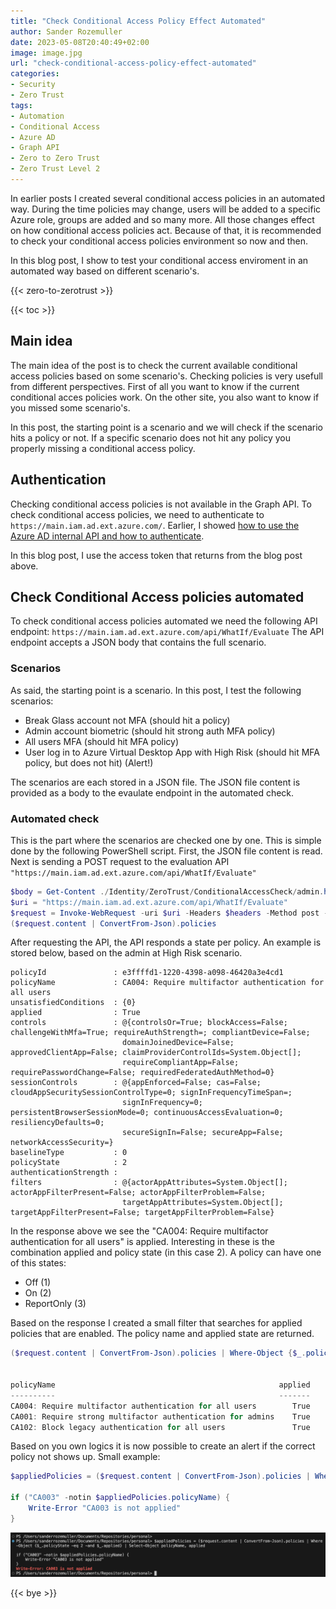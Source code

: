 ```yaml
---
title: "Check Conditional Access Policy Effect Automated"
author: Sander Rozemuller
date: 2023-05-08T20:40:49+02:00
image: image.jpg
url: "check-conditional-access-policy-effect-automated"
categories:
- Security
- Zero Trust
tags:
- Automation
- Conditional Access
- Azure AD
- Graph API
- Zero to Zero Trust
- Zero Trust Level 2
---
```

In earlier posts I created several conditional access policies in an automated way. During the time policies may change, users will be added to a specific Azure role, groups are added and so many more. 
All those changes effect on how conditional access policies act. Because of that, it is recommended to check your conditional access policies environment so now and then. 

In this blog post, I show to test your conditional access enviroment in an automated way based on different scenario's.

{{< zero-to-zerotrust >}}

{{< toc >}}

## Main idea
The main idea of the post is to check the current available conditional access policies based on some scenario's. Checking policies is very usefull from different perspectives. 
First of all you want to know if the current conditional acces policies work. On the other site, you also want to know if you missed some scenario's. 

In this post, the starting point is a scenario and we will check if the scenario hits a policy or not. If a specific scenario does not hit any policy you properly missing a conditional access policy.


## Authentication
Checking conditional access policies is not available in the Graph API. To check conditional access policies, we need to authenticate to ```https://main.iam.ad.ext.azure.com/```. Earlier, I showed [how to use the Azure AD internal API and how to authenticate](./use-internal-azure-api-in-automation/).

In this blog post, I use the access token that returns from the blog post above. 


## Check Conditional Access policies automated
To check conditional access policies automated we need the following API endpoint: ```https://main.iam.ad.ext.azure.com/api/WhatIf/Evaluate```
The API endpoint accepts a JSON body that contains the full scenario.

### Scenarios
As said, the starting point is a scenario. In this post, I test the following scenarios:
- Break Glass account not MFA (should hit a policy)
- Admin account biometric (should hit strong auth MFA policy)
- All users MFA (should hit MFA policy)
- User log in to Azure Virtual Desktop App with High Risk (should hit MFA policy, but does not hit) (Alert!)

The scenarios are each stored in a JSON file. The JSON file content is provided as a body to the evaulate endpoint in the automated check.

### Automated check
This is the part where the scenarios are checked one by one. This is simple done by the following PowerShell script. 
First, the JSON file content is read. Next is sending a POST request to the evaluation API ```"https://main.iam.ad.ext.azure.com/api/WhatIf/Evaluate"```

```powershell
$body = Get-Content ./Identity/ZeroTrust/ConditionalAccessCheck/admin.highrisk.json
$uri = "https://main.iam.ad.ext.azure.com/api/WhatIf/Evaluate"
$request = Invoke-WebRequest -uri $uri -Headers $headers -Method post -Body $body
($request.content | ConvertFrom-Json).policies
```

After requesting the API, the API responds a state per policy. An example is stored below, based on the admin at High Risk scenario.

```
policyId               : e3ffffd1-1220-4398-a098-46420a3e4cd1
policyName             : CA004: Require multifactor authentication for all users
unsatisfiedConditions  : {0}
applied                : True
controls               : @{controlsOr=True; blockAccess=False; challengeWithMfa=True; requireAuthStrength=; compliantDevice=False; 
                         domainJoinedDevice=False; approvedClientApp=False; claimProviderControlIds=System.Object[]; 
                         requireCompliantApp=False; requirePasswordChange=False; requiredFederatedAuthMethod=0}
sessionControls        : @{appEnforced=False; cas=False; cloudAppSecuritySessionControlType=0; signInFrequencyTimeSpan=; 
                         signInFrequency=0; persistentBrowserSessionMode=0; continuousAccessEvaluation=0; resiliencyDefaults=0; 
                         secureSignIn=False; secureApp=False; networkAccessSecurity=}
baselineType           : 0
policyState            : 2
authenticationStrength : 
filters                : @{actorAppAttributes=System.Object[]; actorAppFilterPresent=False; actorAppFilterProblem=False; 
                         targetAppAttributes=System.Object[]; targetAppFilterPresent=False; targetAppFilterProblem=False}
```

In the response above we see the "CA004: Require multifactor authentication for all users" is applied. Interesting in these is the combination applied and policy state (in this case 2). 
A policy can have one of this states:
- Off (1)
- On (2)
- ReportOnly (3)

Based on the response I created a small filter that searches for applied policies that are enabled. The policy name and applied state are returned.

```powershell
($request.content | ConvertFrom-Json).policies | Where-Object {$_.policyState -eq 2 -and $_.applied} | Select-Object policyName, applied


policyName                                                  applied
----------                                                  -------
CA004: Require multifactor authentication for all users        True
CA001: Require strong multifactor authentication for admins    True
CA102: Block legacy authentication for all users               True
```

Based on you own logics it is now possible to create an alert if the correct policy not shows up.
Small example:

```powershell
$appliedPolicies = ($request.content | ConvertFrom-Json).policies | Where-Object {$_.policyState -eq 2 -and $_.applied} | Select-Object policyName, applied

if ("CA003" -notin $appliedPolicies.policyName) {
	Write-Error "CA003 is not applied"
}
```
![check-result](./check-result.png)

{{< bye >}}